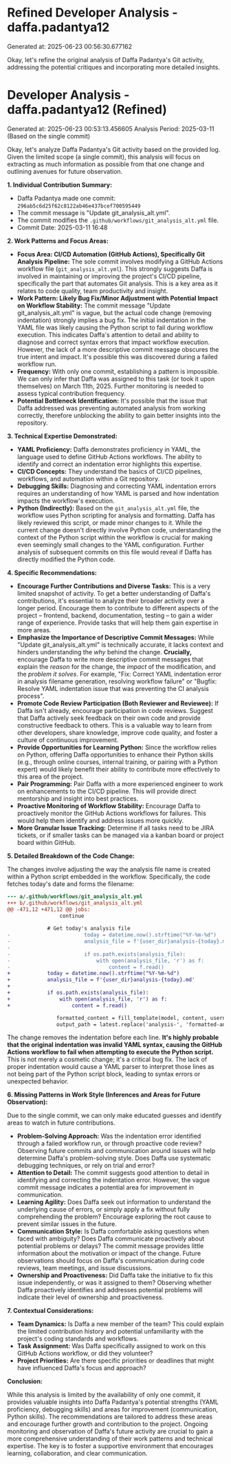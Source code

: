 # Refined Developer Analysis - daffa.padantya12
Generated at: 2025-06-23 00:56:30.677162

Okay, let's refine the original analysis of Daffa Padantya's Git activity, addressing the potential critiques and incorporating more detailed insights.

# Developer Analysis - daffa.padantya12 (Refined)
Generated at: 2025-06-23 00:53:13.456605
Analysis Period: 2025-03-11 (Based on the single commit)

Okay, let's analyze Daffa Padantya's Git activity based on the provided log. Given the limited scope (a single commit), this analysis will focus on extracting as much information as possible from that one change and outlining avenues for future observation.

**1. Individual Contribution Summary:**

*   Daffa Padantya made one commit: `296ab5c6d25f62c8122ab46e437bcef700595449`
*   The commit message is "Update git\_analysis\_alt.yml".
*   The commit modifies the `.github/workflows/git_analysis_alt.yml` file.
*   Commit Date: 2025-03-11 16:48

**2. Work Patterns and Focus Areas:**

*   **Focus Area: CI/CD Automation (GitHub Actions), Specifically Git Analysis Pipeline:**  The sole commit involves modifying a GitHub Actions workflow file (`git_analysis_alt.yml`). This strongly suggests Daffa is involved in maintaining or improving the project's CI/CD pipeline, specifically the part that automates Git analysis. This is a key area as it relates to code quality, team productivity and insight.
*   **Work Pattern: Likely Bug Fix/Minor Adjustment with Potential Impact on Workflow Stability:**  The commit message "Update git\_analysis\_alt.yml" is vague, but the actual code change (removing indentation) strongly implies a bug fix.  The initial indentation in the YAML file was likely causing the Python script to fail during workflow execution. This indicates Daffa's attention to detail and ability to diagnose and correct syntax errors that impact workflow execution.  However, the lack of a more descriptive commit message obscures the true intent and impact.  It's possible this was discovered during a failed workflow run.
*   **Frequency:** With only one commit, establishing a pattern is impossible.  We can only infer that Daffa was assigned to this task (or took it upon themselves) on March 11th, 2025. Further monitoring is needed to assess typical contribution frequency.
*   **Potential Bottleneck Identification:** It's possible that the issue that Daffa addressed was preventing automated analysis from working correctly, therefore unblocking the ability to gain better insights into the repository.

**3. Technical Expertise Demonstrated:**

*   **YAML Proficiency:** Daffa demonstrates proficiency in YAML, the language used to define GitHub Actions workflows. The ability to identify and correct an indentation error highlights this expertise.
*   **CI/CD Concepts:** They understand the basics of CI/CD pipelines, workflows, and automation within a Git repository.
*   **Debugging Skills:** Diagnosing and correcting YAML indentation errors requires an understanding of how YAML is parsed and how indentation impacts the workflow's execution.
*   **Python (Indirectly):** Based on the `git_analysis_alt.yml` file, the workflow uses Python scripting for analysis and formatting. Daffa has likely reviewed this script, or made minor changes to it. While the current change doesn't directly involve Python code, understanding the context of the Python script within the workflow is crucial for making even seemingly small changes to the YAML configuration.  Further analysis of subsequent commits on this file would reveal if Daffa has directly modified the Python code.

**4. Specific Recommendations:**

*   **Encourage Further Contributions and Diverse Tasks:** This is a very limited snapshot of activity. To get a better understanding of Daffa's contributions, it's essential to analyze their broader activity over a longer period.  Encourage them to contribute to different aspects of the project – frontend, backend, documentation, testing – to gain a wider range of experience. Provide tasks that will help them gain expertise in more areas.
*   **Emphasize the Importance of Descriptive Commit Messages:** While "Update git\_analysis\_alt.yml" is technically accurate, it lacks context and hinders understanding the *why* behind the change. **Crucially,** encourage Daffa to write more descriptive commit messages that explain the *reason* for the change, the *impact* of the modification, and the *problem it solves*. For example, "Fix: Correct YAML indentation error in analysis filename generation, resolving workflow failure" or "Bugfix: Resolve YAML indentation issue that was preventing the CI analysis process".
*   **Promote Code Review Participation (Both Reviewer and Reviewee):**  If Daffa isn't already, encourage participation in code reviews.  Suggest that Daffa actively seek feedback on their own code and provide constructive feedback to others.  This is a valuable way to learn from other developers, share knowledge, improve code quality, and foster a culture of continuous improvement.
*   **Provide Opportunities for Learning Python:** Since the workflow relies on Python, offering Daffa opportunities to enhance their Python skills (e.g., through online courses, internal training, or pairing with a Python expert) would likely benefit their ability to contribute more effectively to this area of the project.
*   **Pair Programming:** Pair Daffa with a more experienced engineer to work on enhancements to the CI/CD pipeline. This will provide direct mentorship and insight into best practices.
*   **Proactive Monitoring of Workflow Stability:** Encourage Daffa to proactively monitor the GitHub Actions workflows for failures. This would help them identify and address issues more quickly.
*   **More Granular Issue Tracking:** Determine if all tasks need to be JIRA tickets, or if smaller tasks can be managed via a kanban board or project board within GitHub.

**5. Detailed Breakdown of the Code Change:**

The changes involve adjusting the way the analysis file name is created within a Python script embedded in the workflow.  Specifically, the code fetches today's date and forms the filename:

```diff
--- a/.github/workflows/git_analysis_alt.yml
+++ b/.github/workflows/git_analysis_alt.yml
@@ -471,12 +471,12 @@ jobs:
                 continue
 
             # Get today's analysis file
-                        today = datetime.now().strftime("%Y-%m-%d")
-                        analysis_file = f'{user_dir}analysis-{today}.md'
-                        
-                        if os.path.exists(analysis_file):
-                            with open(analysis_file, 'r') as f:
-                                content = f.read()
+            today = datetime.now().strftime("%Y-%m-%d")
+            analysis_file = f'{user_dir}analysis-{today}.md'
+
+            if os.path.exists(analysis_file):
+                with open(analysis_file, 'r') as f:
+                    content = f.read()

                formatted_content = fill_template(model, content, username)
                output_path = latest.replace('analysis-', 'formatted-analysis-')
```

The change removes the indentation before each line.  **It's highly probable that the original indentation was invalid YAML syntax, causing the GitHub Actions workflow to fail when attempting to execute the Python script.** This is not merely a cosmetic change; it's a critical bug fix. The lack of proper indentation would cause a YAML parser to interpret those lines as not being part of the Python script block, leading to syntax errors or unexpected behavior.

**6. Missing Patterns in Work Style (Inferences and Areas for Future Observation):**

Due to the single commit, we can only make educated guesses and identify areas to watch in future contributions.

*   **Problem-Solving Approach:** Was the indentation error identified through a failed workflow run, or through proactive code review? Observing future commits and communication around issues will help determine Daffa's problem-solving style. Does Daffa use systematic debugging techniques, or rely on trial and error?
*   **Attention to Detail:**  The commit suggests good attention to detail in identifying and correcting the indentation error. However, the vague commit message indicates a potential area for improvement in communication.
*   **Learning Agility:** Does Daffa seek out information to understand the underlying cause of errors, or simply apply a fix without fully comprehending the problem? Encourage exploring the root cause to prevent similar issues in the future.
*   **Communication Style:** Is Daffa comfortable asking questions when faced with ambiguity?  Does Daffa communicate proactively about potential problems or delays? The commit message provides little information about the motivation or impact of the change. Future observations should focus on Daffa's communication during code reviews, team meetings, and issue discussions.
*   **Ownership and Proactiveness:**  Did Daffa take the initiative to fix this issue independently, or was it assigned to them?  Observing whether Daffa proactively identifies and addresses potential problems will indicate their level of ownership and proactiveness.

**7. Contextual Considerations:**

*   **Team Dynamics:** Is Daffa a new member of the team? This could explain the limited contribution history and potential unfamiliarity with the project's coding standards and workflows.
*   **Task Assignment:** Was Daffa specifically assigned to work on this GitHub Actions workflow, or did they volunteer?
*   **Project Priorities:** Are there specific priorities or deadlines that might have influenced Daffa's focus and approach?

**Conclusion:**

While this analysis is limited by the availability of only one commit, it provides valuable insights into Daffa Padantya's potential strengths (YAML proficiency, debugging skills) and areas for improvement (communication, Python skills). The recommendations are tailored to address these areas and encourage further growth and contribution to the project. Ongoing monitoring and observation of Daffa's future activity are crucial to gain a more comprehensive understanding of their work patterns and technical expertise. The key is to foster a supportive environment that encourages learning, collaboration, and clear communication.
